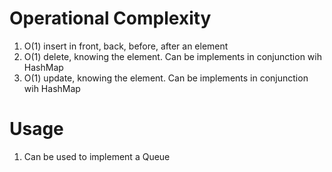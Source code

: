 # Operational Complexity
1. O(1) insert in front, back, before, after an element
2. O(1) delete, knowing the element. Can be implements in conjunction wih HashMap
3. O(1) update, knowing the element. Can be implements in conjunction wih HashMap

# Usage
1. Can be used to implement a Queue
